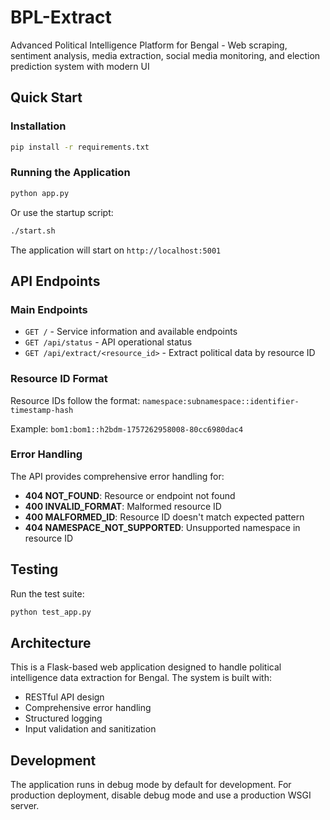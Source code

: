 # BPL-Extract
Advanced Political Intelligence Platform for Bengal - Web scraping, sentiment analysis, media extraction, social media monitoring, and election prediction system with modern UI

## Quick Start

### Installation
```bash
pip install -r requirements.txt
```

### Running the Application
```bash
python app.py
```

Or use the startup script:
```bash
./start.sh
```

The application will start on `http://localhost:5001`

## API Endpoints

### Main Endpoints
- `GET /` - Service information and available endpoints
- `GET /api/status` - API operational status
- `GET /api/extract/<resource_id>` - Extract political data by resource ID

### Resource ID Format
Resource IDs follow the format: `namespace:subnamespace::identifier-timestamp-hash`

Example: `bom1:bom1::h2bdm-1757262958008-80cc6980dac4`

### Error Handling
The API provides comprehensive error handling for:
- **404 NOT_FOUND**: Resource or endpoint not found
- **400 INVALID_FORMAT**: Malformed resource ID
- **400 MALFORMED_ID**: Resource ID doesn't match expected pattern
- **404 NAMESPACE_NOT_SUPPORTED**: Unsupported namespace in resource ID

## Testing
Run the test suite:
```bash
python test_app.py
```

## Architecture
This is a Flask-based web application designed to handle political intelligence data extraction for Bengal. The system is built with:
- RESTful API design
- Comprehensive error handling
- Structured logging
- Input validation and sanitization

## Development
The application runs in debug mode by default for development. For production deployment, disable debug mode and use a production WSGI server.
